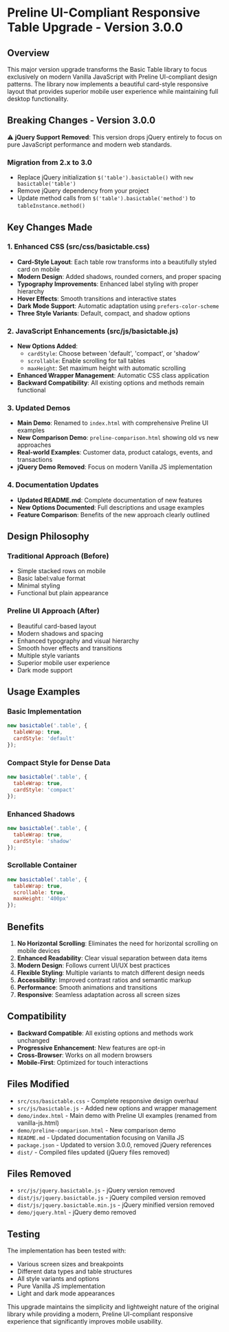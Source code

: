 # Preline UI-Compliant Responsive Table Upgrade - Version 3.0.0

## Overview

This major version upgrade transforms the Basic Table library to focus exclusively on modern Vanilla JavaScript with Preline UI-compliant design patterns. The library now implements a beautiful card-style responsive layout that provides superior mobile user experience while maintaining full desktop functionality.

## Breaking Changes - Version 3.0.0

⚠️ **jQuery Support Removed**: This version drops jQuery entirely to focus on pure JavaScript performance and modern web standards.

### Migration from 2.x to 3.0
- Replace jQuery initialization `$('table').basictable()` with `new basictable('table')`
- Remove jQuery dependency from your project
- Update method calls from `$('table').basictable('method')` to `tableInstance.method()`

## Key Changes Made

### 1. Enhanced CSS (src/css/basictable.css)
- **Card-Style Layout**: Each table row transforms into a beautifully styled card on mobile
- **Modern Design**: Added shadows, rounded corners, and proper spacing
- **Typography Improvements**: Enhanced label styling with proper hierarchy
- **Hover Effects**: Smooth transitions and interactive states
- **Dark Mode Support**: Automatic adaptation using `prefers-color-scheme`
- **Three Style Variants**: Default, compact, and shadow options

### 2. JavaScript Enhancements (src/js/basictable.js)
- **New Options Added**:
  - `cardStyle`: Choose between 'default', 'compact', or 'shadow'
  - `scrollable`: Enable scrolling for tall tables
  - `maxHeight`: Set maximum height with automatic scrolling
- **Enhanced Wrapper Management**: Automatic CSS class application
- **Backward Compatibility**: All existing options and methods remain functional

### 3. Updated Demos
- **Main Demo**: Renamed to `index.html` with comprehensive Preline UI examples
- **New Comparison Demo**: `preline-comparison.html` showing old vs new approaches
- **Real-world Examples**: Customer data, product catalogs, events, and transactions
- **jQuery Demo Removed**: Focus on modern Vanilla JS implementation

### 4. Documentation Updates
- **Updated README.md**: Complete documentation of new features
- **New Options Documented**: Full descriptions and usage examples
- **Feature Comparison**: Benefits of the new approach clearly outlined

## Design Philosophy

### Traditional Approach (Before)
- Simple stacked rows on mobile
- Basic label:value format
- Minimal styling
- Functional but plain appearance

### Preline UI Approach (After)
- Beautiful card-based layout
- Modern shadows and spacing
- Enhanced typography and visual hierarchy
- Smooth hover effects and transitions
- Multiple style variants
- Superior mobile user experience
- Dark mode support

## Usage Examples

### Basic Implementation
```javascript
new basictable('.table', {
  tableWrap: true,
  cardStyle: 'default'
});
```

### Compact Style for Dense Data
```javascript
new basictable('.table', {
  tableWrap: true,
  cardStyle: 'compact'
});
```

### Enhanced Shadows
```javascript
new basictable('.table', {
  tableWrap: true,
  cardStyle: 'shadow'
});
```

### Scrollable Container
```javascript
new basictable('.table', {
  tableWrap: true,
  scrollable: true,
  maxHeight: '400px'
});
```

## Benefits

1. **No Horizontal Scrolling**: Eliminates the need for horizontal scrolling on mobile devices
2. **Enhanced Readability**: Clear visual separation between data items
3. **Modern Design**: Follows current UI/UX best practices
4. **Flexible Styling**: Multiple variants to match different design needs
5. **Accessibility**: Improved contrast ratios and semantic markup
6. **Performance**: Smooth animations and transitions
7. **Responsive**: Seamless adaptation across all screen sizes

## Compatibility

- **Backward Compatible**: All existing options and methods work unchanged
- **Progressive Enhancement**: New features are opt-in
- **Cross-Browser**: Works on all modern browsers
- **Mobile-First**: Optimized for touch interactions

## Files Modified

- `src/css/basictable.css` - Complete responsive design overhaul
- `src/js/basictable.js` - Added new options and wrapper management
- `demo/index.html` - Main demo with Preline UI examples (renamed from vanilla-js.html)
- `demo/preline-comparison.html` - New comparison demo
- `README.md` - Updated documentation focusing on Vanilla JS
- `package.json` - Updated to version 3.0.0, removed jQuery references
- `dist/` - Compiled files updated (jQuery files removed)

## Files Removed

- `src/js/jquery.basictable.js` - jQuery version removed
- `dist/js/jquery.basictable.js` - jQuery compiled version removed
- `dist/js/jquery.basictable.min.js` - jQuery minified version removed
- `demo/jquery.html` - jQuery demo removed

## Testing

The implementation has been tested with:
- Various screen sizes and breakpoints
- Different data types and table structures
- All style variants and options
- Pure Vanilla JS implementation
- Light and dark mode appearances

This upgrade maintains the simplicity and lightweight nature of the original library while providing a modern, Preline UI-compliant responsive experience that significantly improves mobile usability.